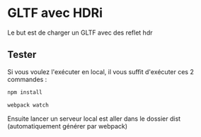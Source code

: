 # GLTF avec HDRi
Le but est de charger un GLTF avec des reflet hdr

## Tester
Si vous voulez l'exécuter en local, il vous suffit d'exécuter ces 2 commandes :
  ```sh
  npm install
  ```
  ```sh
  webpack watch
  ```
Ensuite lancer un serveur local est aller dans le dossier dist (automatiquement générer par webpack)